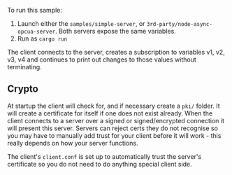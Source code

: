 To run this sample:

1. Launch either the `samples/simple-server`, or `3rd-party/node-async-opcua-server`. Both servers expose the same variables. 
2. Run as `cargo run`

The client connects to the server, creates a subscription to variables v1, 
v2, v3, v4 and continues to print out changes to those values without terminating.

## Crypto

At startup the client will check for, and if necessary create a `pki/` folder. It will create a certificate
for itself if one does not exist already. When the client connects to a server over a signed or signed/encrypted
connection it will present this server. Servers can reject certs they do not recognise so you may have to
manually add trust for your client before it will work - this really depends on how your server functions.

The client's `client.conf` is set up to automatically trust the server's certificate so you do not need to do anything
special client side.
